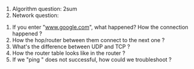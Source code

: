 1. Algorithm question: 2sum
2. Network question:
1) If you enter "www.google.com", what happened? How the connection happened ?
2) How the hop/router between them connect to the next one ?
2) What's the difference between UDP and TCP ? 
3) How the router table looks like in the router ? 
4) If we "ping <IP address>" does not successful, how could we troubleshoot ?


